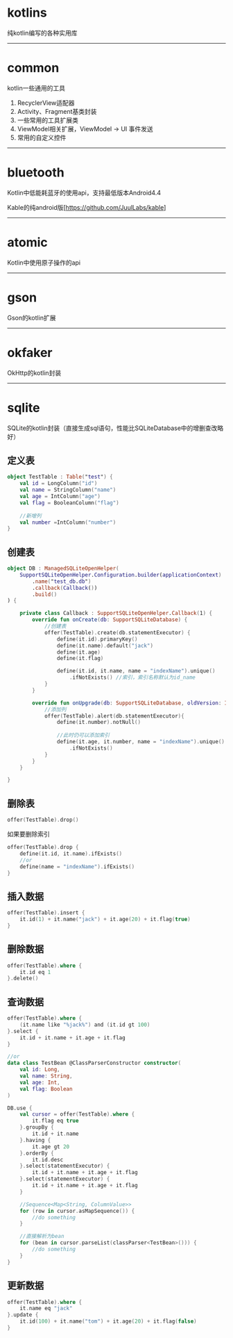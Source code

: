 # kotlins

纯kotlin编写的各种实用库
***

# common

kotlin一些通用的工具

1. RecyclerView适配器
2. Activity、Fragment基类封装
4. 一些常用的工具扩展类
5. ViewModel相关扩展，ViewModel -> UI 事件发送
6. 常用的自定义控件

***

# bluetooth

Kotlin中低能耗蓝牙的使用api，支持最低版本Android4.4

Kable的纯android版[https://github.com/JuulLabs/kable]
***

# atomic

Kotlin中使用原子操作的api
***

# gson

Gson的kotlin扩展
***

# okfaker

OkHttp的kotlin封装
***

# sqlite

SQLite的kotlin封装（直接生成sql语句，性能比SQLiteDatabase中的增删查改略好）

## 定义表

```kotlin
object TestTable : Table("test") {
    val id = LongColumn("id")
    val name = StringColumn("name")
    val age = IntColumn("age")
    val flag = BooleanColumn("flag")
    
    //新增列
    val number =IntColumn("number")
}
```

## 创建表

```kotlin
object DB : ManagedSQLiteOpenHelper(
    SupportSQLiteOpenHelper.Configuration.builder(applicationContext)
        .name("test_db.db")
        .callback(Callback())
        .build()
) {

    private class Callback : SupportSQLiteOpenHelper.Callback(1) {
        override fun onCreate(db: SupportSQLiteDatabase) {
            //创建表
            offer(TestTable).create(db.statementExecutor) {
                define(it.id).primaryKey()
                define(it.name).default("jack")
                define(it.age)
                define(it.flag)

                define(it.id, it.name, name = "indexName").unique()
                    .ifNotExists() //索引，索引名称默认为id_name
            }
        }

        override fun onUpgrade(db: SupportSQLiteDatabase, oldVersion: Int, newVersion: Int) {
            //添加列
            offer(TestTable).alert(db.statementExecutor){
                define(it.number).notNull()
                
                //此时仍可以添加索引
                define(it.age, it.number, name = "indexName").unique()
                    .ifNotExists()
            }
        }
    }

}
```

## 删除表

```kotlin
offer(TestTable).drop()
```

如果要删除索引

```kotlin
offer(TestTable).drop {
    define(it.id, it.name).ifExists()
    //or
    define(name = "indexName").ifExists()
}
```

## 插入数据

```kotlin
offer(TestTable).insert {
    it.id(1) + it.name("jack") + it.age(20) + it.flag(true)
}
```

## 删除数据

```kotlin
offer(TestTable).where {
    it.id eq 1
}.delete()
```

## 查询数据

```kotlin
offer(TestTable).where {
    (it.name like "%jack%") and (it.id gt 100)
}.select {
    it.id + it.name + it.age + it.flag
}

//or
data class TestBean @ClassParserConstructor constructor(
    val id: Long,
    val name: String,
    val age: Int,
    val flag: Boolean
)

DB.use {
    val cursor = offer(TestTable).where {
        it.flag eq true
    }.groupBy {
        it.id + it.name
    }.having {
        it.age gt 20
    }.orderBy {
        it.id.desc
    }.select(statementExecutor) {
        it.id + it.name + it.age + it.flag
    }.select(statementExecutor) {
        it.id + it.name + it.age + it.flag
    }

    //Sequence<Map<String, ColumnValue>>
    for (row in cursor.asMapSequence()) {
        //do something
    }

    //直接解析为bean
    for (bean in cursor.parseList(classParser<TestBean>())) {
        //do something
    }
}
```

## 更新数据

```kotlin
offer(TestTable).where {
    it.name eq "jack"
}.update {
    it.id(100) + it.name("tom") + it.age(20) + it.flag(false)
}
```






